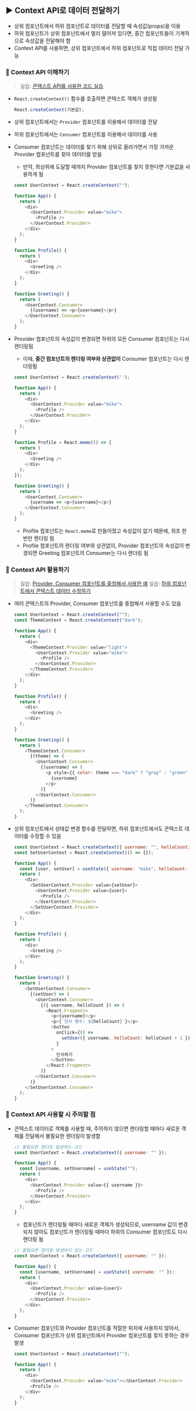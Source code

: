 ## ▶ Context API로 데이터 전달하기

- 상위 컴포넌트에서 하위 컴포넌트로 데이터를 전달할 때 속성값(props)을 이용
- 하위 컴포넌트가 상위 컴포넌트에서 멀리 떨어져 있다면, 중간 컴포넌트들이 기계적으로 속성값을 전달해야 함
- Context API를 사용하면, 상위 컴포넌트에서 하위 컴포넌트로 직접 데이터 전달 가능

### 🔹 Context API 이해하기

> 실습: [콘텍스트 API를 사용한 코드 실습](https://codesandbox.io/s/3-38-kontegseuteu-apireul-sayonghan-kodeu-silseub-po6e01?file=/src/App.js)

- `React.createContext()` 함수를 호출하면 콘텍스트 객체가 생성됨

  ```js
  React.createContext(기본값);
  ```

- 상위 컴포넌트에서는 `Provider` 컴포넌트를 이용해서 데이터를 전달
- 하위 컴포넌트에서는 `Consumer` 컴포넌트를 이용해서 데이터를 사용
- Consumer 컴포넌트는 데이터를 찾기 위해 상위로 올라가면서 가장 가까운 Provider 컴포넌트를 찾아 데이터를 받음

  - 만약, 최상위에 도달할 때까지 Provider 컴포넌트를 찾지 못한다면 기본값을 사용하게 됨

  ```js
  const UserContext = React.createContext("");

  function App() {
    return (
      <div>
        <UserContext.Provider value="mike">
          <Profile />
        </UserContext.Provider>
      </div>
    );
  }

  function Profile() {
    return (
      <div>
        <Greeting />
      </div>
    );
  }

  function Greeting() {
    return (
      <UserContext.Consumer>
        {(username) => <p>{username}</p>}
      </UserContext.Consumer>
    );
  }
  ```

- Provider 컴포넌트의 속성값이 변경되면 하위의 모든 Consumer 컴포넌트는 다시 렌더링됨

  - 이때, **중간 컴포넌트의 렌더링 여부와 상관없이** Consumer 컴포넌트는 다시 렌더링됨

  ```js
  const UserContext = React.createContext('');

  function App() {
    return (
      <div>
        <UserContext.Provider value="mike">
          <Profile />
        </UserContext.Provider>
      </div>
    );
  }

  function Profile = React.memo(() => {
    return (
      <div>
        <Greeting />
      </div>
    );
  });

  function Greeting() {
    return (
      <UserContext.Consumer>
        {username => <p>{username}</p>}
      </UserContext.Consumer>
    );
  }
  ```

  - Profile 컴포넌트는 `React.memo`로 만들어졌고 속성값이 없기 때문에, 최초 한 번만 렌더링 됨
  - Profile 컴포넌트의 렌더링 여부와 상관없이, Provider 컴포넌트의 속성값이 변경되면 Greeting 컴포넌트의 Consumer는 다시 렌더링 됨

### 🔹 Context API 활용하기

> 실습: [Provider, Consumer 컴포넌트를 중첩해서 사용한 예](https://codesandbox.io/s/3-40-provider-consumer-keomponeonteureul-jungceobhaeseo-sayonghan-ye-vg6n5q?file=/src/App.js)
> 실습: [하위 컴포넌트에서 콘텍스트 데이터 수정하기](https://codesandbox.io/s/3-42-hawi-keomponeonteueseo-kontegseuteu-deiteo-sujeonghagi-f73n59?file=/src/App.js)

- 여러 콘텍스트의 Provider, Consumer 컴포넌트를 중첩해서 사용할 수도 있음

  ```js
  const UserContext = React.createContext("");
  const ThemeContext = React.createContext("dark");

  function App() {
    return (
      <div>
        <ThemeContext.Provider value="light">
          <UserContext.Provider value="mike">
            <Profile />
          </UserContext.Provider>
        </ThemeContext.Provider>
      </div>
    );
  }

  function Profile() {
    return (
      <div>
        <Greeting />
      </div>
    );
  }

  function Greeting() {
    return (
      <ThemeContext.Consumer>
        {(theme) => (
          <UserContext.Consumer>
            {(username) => (
              <p style={{ color: theme === "dark" ? "gray" : "green" }}>
                {username}
              </p>
            )}
          </UserContext.Consumer>
        )}
      </ThemeContext.Consumer>
    );
  }
  ```

- 상위 컴포넌트에서 상태값 변경 함수를 전달하면, 하위 컴포넌트에서도 콘텍스트 데이터를 수정할 수 있음

  ```js
  const UserContext = React.createContext({ username: "", helloCount: 0 });
  const SetUserContext = React.createContext(() => {});

  function App() {
    const [user, setUser] = useState({ username: "mike", helloCount: 0 });
    return (
      <div>
        <SetUserContext.Provider value={setUser}>
          <UserContext.Provider value={user}>
            <Profile />
          </UserContext.Provider>
        </SetUserContext.Provider>
      </div>
    );
  }

  function Profile() {
    return (
      <div>
        <Greeting />
      </div>
    );
  }

  function Greeting() {
    return (
      <SetUserContext.Consumer>
        {(setUser) => (
          <UserContext.Consumer>
            {({ username, helloCount }) => (
              <React.Fragment>
                <p>{username}</p>
                <p>{`인사 횟수: ${helloCount}`}</p>
                <button
                  onClick={() =>
                    setUser({ username, helloCount: helloCount + 1 })
                  }
                >
                  인사하기
                </button>
              </React.Fragment>
            )}
          </UserContext.Consumer>
        )}
      </SetUserContext.Consumer>
    );
  }
  ```

### 🔹 Context API 사용할 시 주의할 점

- 콘텍스트 데이터로 객체를 사용할 때, 주의하지 않으면 렌더링할 때마다 새로운 객체를 전달해서 불필요한 렌더링이 발생함

  ```js
  // 불필요한 렌더링 발생하는 코드
  const UserContext = React.createContext({ username: "" });

  function App() {
    const [username, setUsername] = useState("");
    return (
      <div>
        <UserContext.Provider value={{ username }}>
          <Profile />
        </UserContext.Provider>
      </div>
    );
  }
  ```

  - 컴포넌트가 렌더링될 때마다 새로운 객체가 생성되므로, username 값이 변경되지 않아도 컴포넌트가 렌더링될 때마다 하위의 Consumer 컴포넌트도 다시 렌더링 됨

  ```js
  // 불필요한 렌더링 발생하지 않는 코드
  const UserContext = React.createContext({ username: "" });

  function App() {
    const [username, setUsername] = useState({ username: "" });
    return (
      <div>
        <UserContext.Provider value={user}>
          <Profile />
        </UserContext.Provider>
      </div>
    );
  }
  ```

- Consumer 컴포넌트와 Provider 컴포넌트를 적절한 위치에 사용하지 않아서, Consumer 컴포넌트가 상위 컴포넌트에서 Provider 컴포넌트를 찾지 못하는 경우 발생

  ```js
  const UserContext = React.createContext("");

  function App() {
    return (
      <div>
        <UserContext.Provider value="mike"></UserContext.Provider>
        <Profile />
      </div>
    );
  }
  ```
